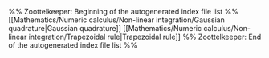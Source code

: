 %% Zoottelkeeper: Beginning of the autogenerated index file list  %%
 [[Mathematics/Numeric calculus/Non-linear integration/Gaussian quadrature|Gaussian quadrature]]
 [[Mathematics/Numeric calculus/Non-linear integration/Trapezoidal rule|Trapezoidal rule]]
%% Zoottelkeeper: End of the autogenerated index file list  %%
